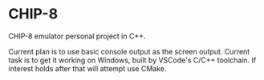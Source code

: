 # CHIP-8
CHIP-8 emulator personal project in C++. 

Current plan is to use basic console output as the screen output. 
Current task is to get it working on Windows, built by VSCode's C/C++ toolchain. If interest holds after that will attempt use CMake.
